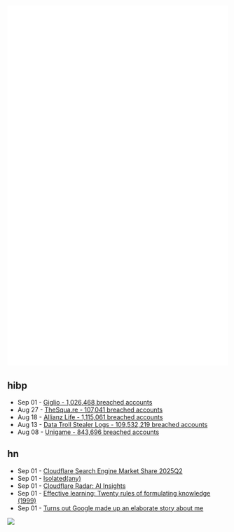 ![Metrics](https://raw.githubusercontent.com/phixion/phixion/master/metrics.svg)

## hibp

<!--
for https://github.com/phixion/phixion/blob/main/.github/workflows/feeds.yml
-->
<!--START_SECTION:haveibeenpwnd-->
- Sep 01 - [Giglio - 1,026,468 breached accounts](https://haveibeenpwned.com/Breach/Giglio)
- Aug 27 - [TheSqua.re - 107,041 breached accounts](https://haveibeenpwned.com/Breach/TheSquare)
- Aug 18 - [Allianz Life - 1,115,061 breached accounts](https://haveibeenpwned.com/Breach/AllianzLife)
- Aug 13 - [Data Troll Stealer Logs - 109,532,219 breached accounts](https://haveibeenpwned.com/Breach/DataTrollStealerLogs)
- Aug 08 - [Unigame - 843,696 breached accounts](https://haveibeenpwned.com/Breach/Unigame)
<!--END_SECTION:haveibeenpwnd-->

## hn

<!--
for https://github.com/phixion/phixion/blob/main/.github/workflows/feeds.yml
-->
<!--START_SECTION:hn-->
- Sep 01 - [Cloudflare Search Engine Market Share 2025Q2](https://radar.cloudflare.com/reports/search-engine-market-share-2025-q2)
- Sep 01 - [Isolated(any)](https://nshipster.com/isolated-any/)
- Sep 01 - [Cloudflare Radar: AI Insights](https://radar.cloudflare.com/ai-insights)
- Sep 01 - [Effective learning: Twenty rules of formulating knowledge (1999)](https://www.supermemo.com/en/blog/twenty-rules-of-formulating-knowledge)
- Sep 01 - [Turns out Google made up an elaborate story about me](https://bsky.app/profile/bennjordan.bsky.social/post/3lxojrbessk2z)
<!--END_SECTION:hn-->

<!--
for https://yhype.me
-->
![](https://hit.yhype.me/github/profile?user_id=13013670)
